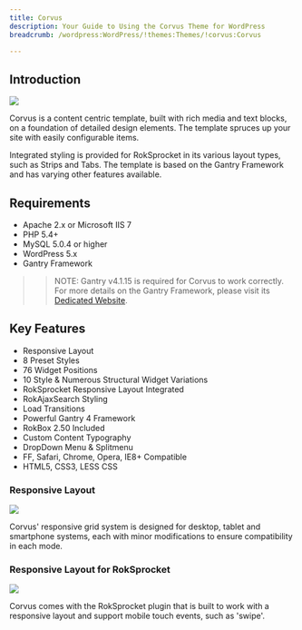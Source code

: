 ```yaml
---
title: Corvus
description: Your Guide to Using the Corvus Theme for WordPress
breadcrumb: /wordpress:WordPress/!themes:Themes/!corvus:Corvus

---
```


Introduction
-----

![][corvus]

Corvus is a content centric template, built with rich media and text blocks, on a foundation of detailed design elements. The template spruces up your site with easily configurable items.

Integrated styling is provided for RokSprocket in its various layout types, such as Strips and Tabs. The template is based on the Gantry Framework and has varying other features available.

Requirements
-----

* Apache 2.x or Microsoft IIS 7
* PHP 5.4+
* MySQL 5.0.4 or higher
* WordPress 5.x
* Gantry Framework

>> NOTE: Gantry v4.1.15 is required for Corvus to work correctly. For more details on the Gantry Framework, please visit its [Dedicated Website][gantry].

Key Features
-----

* Responsive Layout
* 8 Preset Styles
* 76 Widget Positions
* 10 Style & Numerous Structural Widget Variations
* RokSprocket Responsive Layout Integrated
* RokAjaxSearch Styling
* Load Transitions
* Powerful Gantry 4 Framework
* RokBox 2.50 Included
* Custom Content Typography
* DropDown Menu & Splitmenu
* FF, Safari, Chrome, Opera, IE8+ Compatible
* HTML5, CSS3, LESS CSS

### Responsive Layout

![][responsive]

Corvus' responsive grid system is designed for desktop, tablet and smartphone systems, each with minor modifications to ensure compatibility in each mode.

### Responsive Layout for RokSprocket

![][roksprocket]

Corvus comes with the RokSprocket plugin that is built to work with a responsive layout and support mobile touch events, such as 'swipe'.

[gantry]: http://gantry.org/
[gantry_install]: ../../start/gantry.md
[download]: http://www.rockettheme.com/wordpress-downloads/club/3516-Corvus
[corvus]: assets/corvus.jpeg
[responsive]: assets/responsive.jpg
[roksprocket]: assets/roksprocket.jpg
[filezilla]: https://filezilla-project.org
[launcher]: ../../start/rocketlauncher.md
[strips]: assets/roksprocket_strips.jpg
